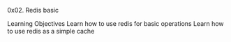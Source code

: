 0x02. Redis basic

Learning Objectives
Learn how to use redis for basic operations
Learn how to use redis as a simple cache
